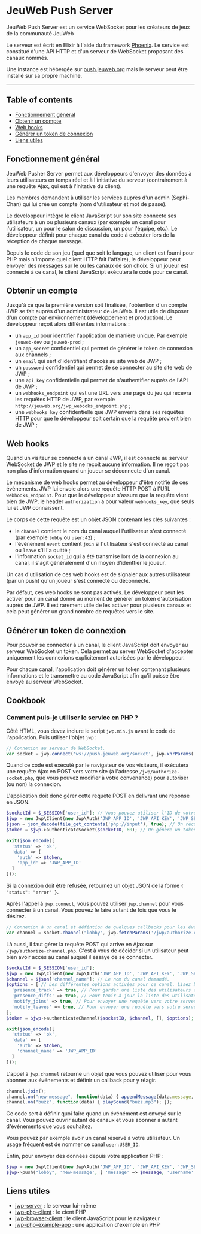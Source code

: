# JeuWeb Push Server
JeuWeb Push Server est un service WebSocket pour les créateurs de jeux de la communauté JeuWeb

Le serveur est écrit en Elixir à l'aide du framework [Phoenix](https://www.phoenixframework.org/). Le service est constitué d'une API HTTP et d'un serveur de WebSocket proposant des canaux nommés.

Une instance est hébergée sur [push.jeuweb.org](https://push.jeuweb.org) mais le serveur peut être installé sur sa propre machine.

***

## Table of contents

- [Fonctionnement général](#fonctionnement-général)
- [Obtenir un compte](#obtenir-un-compte)
- [Web hooks](#web-hooks)
- [Générer un token de connexion](#générer-un-token-de-connexion)
- [Liens utiles](#liens-utiles)


## Fonctionnement général

JeuWeb Pusher Server permet aux développeurs d'envoyer des données à leurs utilisateurs en temps réel et à l'initiative du serveur (contrairement à une requête Ajax, qui est à l'initative du client).

Les membres demandent à utiliser les services auprès d'un admin (Sephi-Chan) qui lui crée un compte (nom d'utilisateur et mot de passe).

Le développeur intègre le client JavaScript sur son site connecte ses utilisateurs à un ou plusieurs canaux (par exemple un canal pour l'utilisateur, un pour le salon de discussion, un pour l'équipe, etc.). Le développeur définit pour chaque canal du code à exécuter lors de la réception de chaque message.

Depuis le code de son jeu (quel que soit le langage, un client est fourni pour PHP mais n'importe quel client HTTP fait l'affaire), le développeur peut envoyer des messages sur le ou les canaux de son choix. Si un joueur est connecté à ce canal, le client JavaScript exécutera le code pour ce canal.


## Obtenir un compte

Jusqu'à ce que la première version soit finalisée, l'obtention d'un compte JWP se fait auprès d'un administrateur de JeuWeb. Il est utile de disposer d'un compte par environnement (développement et production).
Le développeur reçoit alors différentes informations :

- un `app_id` pour identifier l'application de manière unique. Par exemple `jeuweb-dev` ou `jeuweb-prod` ;
- un `app_secret` confidentiel qui permet de générer le token de connexion aux channels ;
- un `email` qui sert d'identifiant d'accès au site web de JWP ;
- un `password` confidentiel qui permet de se connecter au site site web de JWP ;
- une `api_key` confidentielle qui permet de s'authentifier auprès de l'API de JWP ;
- un `webhooks_endpoint` qui est une URL vers une page du jeu qui recevra les requêtes HTTP de JWP, par exemple `http://jeuweb.org/jwp_webooks_endpoint.php` ;
- une `webhooks_key` confidentielle que JWP enverra dans ses requêtes HTTP pour que le développeur soit certain que la requête provient bien de JWP ;


## Web hooks

Quand un visiteur se connecte à un canal JWP, il est connecté au serveur WebSocket de JWP et le site ne reçoit aucune information. Il ne reçoit pas non plus d'information quand un joueur se déconnecte d'un canal.

Le mécanisme de web hooks permet au développeur d'être notifié de ces événements. JWP lui envoie alors une requête HTTP POST à l'URL `webhooks_endpoint`. Pour que le développeur s'assure que la requête vient bien de JWP, le header `authorization` a pour valeur `webhooks_key`, que seuls lui et JWP connaissent.

Le corps de cette requête est un objet JSON contenant les clés suivantes :
- le `channel` contient le nom du canal auquel l'utilisateur s'est connecté (par exemple `lobby` ou `user:42`)  ;
- l'événement `event` contient `join` si l'utilisateur s'est connecté au canal ou `leave` s'il l'a quitté ;
- l'information `socket_id` qui a été transmise lors de la connexion au canal, il s'agit généralement d'un moyen d'identfier le joueur.

Un cas d'utilisation de ces web hooks est de signaler aux autres utilisateur (par un push) qu'un joueur s'est connecté ou déconnecté.

Par défaut, ces web hooks ne sont pas activés. Le développeur peut les activer pour un canal donné au moment de générer un token d'autorisation auprès de JWP. Il est rarement utile de les activer pour plusieurs canaux et cela peut générer un grand nombre de requêtes vers le site.


## Générer un token de connexion

Pour pouvoir se connecter à un canal, le client JavaScript doit envoyer au serveur WebSocket un token. Cela permet au server WebSocket d'accepter uniquement les connexions explicitement autorisées par le développeur.

Pour chaque canal, l'application doit générer un token contenant plusieurs informations et le transmettre au code JavaScript afin qu'il puisse être envoyé au serveur WebSocket.


## Cookbook

### Comment puis-je utiliser le service en PHP ?

Côté HTML, vous devez inclure le script `jwp.min.js` avant le code de l'application. Puis utiliser l'objet `jwp` :

```js
// Connexion au serveur de WebSocket.
var socket = jwp.connect('ws://push.jeuweb.org/socket', jwp.xhrParams('/jwp/authorize-socket.php'));
```

Quand ce code est exécuté par le navigateur de vos visiteurs, il exécutera une requête Ajax en POST vers votre site (à l'adresse `/jwp/authorize-socket.php`, que vous pouvez modifier à votre convenance) pour autoriser (ou non) la connexion.

L'application doit donc gérer cette requête POST en délivrant une réponse en JSON.

```php
$socketId = $_SESSION['user_id']; // Vous pouvez utiliser l'ID de votre utilisateur, un UUID, un nombre aléatoire…
$jwp = new Jwp\Client(new Jwp\Auth('JWP_APP_ID', 'JWP_API_KEY', 'JWP_SECRET')); // On instancie le client JWP.
$json = json_decode(file_get_contents('php://input'), true); // On récupère le JSON envoyé dans la requête Ajax.
$token = $jwp->authenticateSocket($socketID, 60); // On génère un token qui sera valide 60 secondes.

exit(json_encode([
  'status' => 'ok',
  'data' => [
    'auth' => $token,
    'app_id' => 'JWP_APP_ID'
  ]
]));
```

Si la connexion doit être refusée, retournez un objet JSON de la forme `{ "status": "error" }`.

Après l'appel à `jwp.connect`, vous pouvez utiliser `jwp.channel` pour vous connecter à un canal. Vous pouvez le faire autant de fois que vous le désirez.

```js
// Connexion à un canal et défintion de quelques callbacks pour les événéments "new-message" et "buzz".
var channel = socket.channel("lobby", jwp.fetchParams('/jwp/authorize-channel.php'));
```

Là aussi, il faut gérer la requête POST qui arrive en Ajax sur `/jwp/authorize-channel.php`. C'est à vous de décider  si un utilisateur peut bien avoir accès au canal auquel il essaye de se connecter.

```php
$socketId = $_SESSION['user_id'];
$jwp = new Jwp\Client(new Jwp\Auth('JWP_APP_ID', 'JWP_API_KEY', 'JWP_SECRET')); // On instancie le client JWP.
$channel = $json['channel_name']; // Le nom du canal demandé.
$options = [ // Les différentes options activées pour ce canal. Lisez bien la documentation.
  'presence_track' => true, // Pour garder une liste des utilisateurs connectés à un canal.
  'presence_diffs' => true, // Pour tenir à jour la liste des utilisateurs connectés à un canal.
  'notify_joins' => true, // Pour envoyer une requête vers votre serveur quand un utilisateur rejoint un canal.
  'notify_leaves' => true, // Pour envoyer une requête vers votre serveur quand un utilisateur quitte un canal.
];
$token = $jwp->authenticateChannel($socketID, $channel, [], $options);

exit(json_encode([
  'status' => 'ok',
  'data' => [
    'auth' => $token,
    'channel_name' => 'JWP_APP_ID'
  ]
]));
```

L'appel à `jwp.channel` retourne un objet que vous pouvez utiliser pour vous abonner aux événements et définir un callback pour y réagir.

```js
channel.join();
channel.on("new-message", function(data) { appendMessage(data.message, data.username); });
channel.on("buzz", function(data) { playSound("buzz.mp3"); });
```

Ce code sert à définir quoi faire quand un événément est envoyé sur le canal. Vous pouvez ouvrir autant de canaux et vous abonner à autant d'événements que vous souhaitez.

Vous pouvez par exemple avoir un canal réservé à votre utilisateur. Un usage fréquent est de nommer ce canal `user:USER_ID`.

Enfin, pour envoyer des données depuis votre application PHP :

```php
$jwp = new Jwp\Client(new Jwp\Auth('JWP_APP_ID', 'JWP_API_KEY', 'JWP_SECRET'));
$jwp->push("lobby", 'new-message', [ 'message' => $message, 'username' => $username ]);
```


## Liens utiles

* [jwp-server](https://github.com/JeuWeb/jwp-server) : le serveur lui-même
* [jwp-php-client](https://github.com/JeuWeb/jwp-php-client) : le cient PHP
* [jwp-browser-client](https://github.com/JeuWeb/jwp-browser-client) : le client JavaScript pour le navigateur
* [jwp-php-example-app](https://github.com/JeuWeb/jwp-php-example-app) : une application d'exemple en PHP
